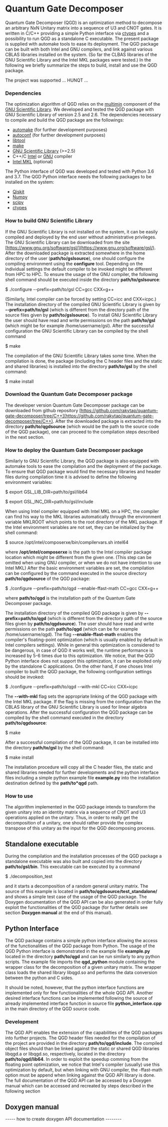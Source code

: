 # Quantum Gate Decomposer

Quantum Gate Decomposer (QGD) is an optimization method to decompose an arbitrary NxN Unitary matrix into a sequence of U3 and CNOT gates. 
It is written in C/C++ providing a simple Python interface via [ctypes](https://docs.python.org/3/library/ctypes.html) and a possibility to run QGD as a standalone C executable.
The present package is supplied with automake tools to ease its deployment.
The QGD package can be built with both Intel and GNU compilers, and link against various CBLAS libraries installed on the system.
(So far the CLBAS libraries of the GNU Scientific Library and the Intel MKL packages were tested.)
In the following we briefly summarize the steps to build, install and use the QGD package. 

The project was supported ... HUNQT ...

### Dependencies

The optimization algorithm of QGD relies on the [multimin](https://www.gnu.org/software/gsl/doc/html/multimin.html) component of the [GNU Scientific Library](https://www.gnu.org/software/gsl/doc/html/index.html). 
We developed and tested the QGD package with GNU Scientific Library of version 2.5 and 2.6.
The dependencies necessary to compile and build the QGD package are the followings:

* [automake](https://www.gnu.org/software/automake/) (for further development purposes)
* [autoconf](https://www.gnu.org/software/autoconf/) (for further development purposes)
* [libtool](https://www.gnu.org/software/libtool/)
* [make](https://www.gnu.org/software/make/)
* [GNU Scientific Library](https://www.gnu.org/software/gsl/doc/html/index.html) (>=2.5)
* C++/C [Intel](https://software.intel.com/content/www/us/en/develop/tools/compilers/c-compilers.html) or [GNU](https://gcc.gnu.org/) compiler
* [Intel MKL](https://software.intel.com/content/www/us/en/develop/tools/math-kernel-library.html) (optional)

The Python interface of QGD was developed and tested with Python 3.6 and 3.7.
The QGD Python interface needs the following packages to be installed on the system:

* [Qiskit](https://qiskit.org/documentation/install.html)
* [Numpy](https://numpy.org/install/)
* [scipy](https://www.scipy.org/install.html)
* [ctypes](https://docs.python.org/3/library/ctypes.html)



### How to build GNU Scientific Library

If the GNU Scientific Library is not installed on the system, it can be easily compiled and deployed by the end user without administrative privileges.
The GNU Scientific Library can be downloaded from the site [https://www.gnu.org/software/gsl/](https://www.gnu.org/software/gsl/).
After the downloaded package is extracted somewhere in the home directory of the user (**path/to/gslsource**), one should configure the compiling environment using the **configure** tool.
Depending on the individual settings the default compiler to be invoked might be different from HPC to HPC. 
To ensure the usage of the GNU compiler, the following shell command should be executed inside the directory **path/to/gslsource**:

$ ./configure --prefix=path/to/gsl CC=gcc CXX=g++

(Similarly, Intel compiler can be forced by setting CC=icc and CXX=icpc.)
The installation directory of the compiled GNU Scientific Library is given by **--prefix=path/to/gsl** (which is different from the directory path of 
the source files given by **path/to/gslsource**).
To install GNU Scientific Library the user should have read and write permissions on the path **path/to/gsl** (which might be for example /home/username/gsl).
After the successful configuration the GNU Scientific Library can be compiled by the shell command

$ make

The compilation of the GNU Scientific Library takes some time. When the compilation is done, the package (including the C header files and the static and shared libraries) is installed into the directory **path/to/gsl** by the shell command:

$ make install

### Download the Quantum Gate Decomposer package

The developer version Quantum Gate Decomposer package can be downloaded from github repository [https://github.com/rakytap/quantum-gate-decomposer/tree/C++](https://github.com/rakytap/quantum-gate-decomposer/tree/C++).
After the downloaded package is extracted into the directory **path/to/qgdsource** (which would be the path to the source code of the QGD package), one can proceed to the compilation steps described in the next section.

### How to deploy the Quantum Gate Decomposer package

Similarly to GNU Scientific Library, the QGD package is also equipped with automake tools to ease the compilation and the deployment of the package.
To ensure that QGD package would find the necessary libraries and header files during compilation time it is advised to define the following environment variables:

$ export GSL_LIB_DIR=path/to/gsl/lib64

$ export GSL_INC_DIR=path/to/gsl/include

When using Intel compiler equipped with Intel MKL on a HPC, the compiler can find his way to the MKL libraries automatically through the environment variable MKLROOT which points to the root directory of the MKL package. 
If the Intel environment variables are not set, they can be initialized by the shell command:

$ source /opt/intel/composerxe/bin/compilervars.sh intel64

where **/opt/intel/composerxe** is the path to the Intel compiler package location which might be different from the given one.
(This step can be omitted when using GNU compiler, or when we do not have intention to use Intel MKL)
After the basic environment variables are set, the compilation can be configured by the command executed in the source directory **path/to/qgdsource** of the QGD package:

$ ./configure --prefix=path/to/qgd --enable-ffast-math CC=gcc CXX=g++

where **path/to/qgd** is the installation path of the Quantum Gate Decomposer package.

The installation directory of the compiled QGD package is given by **--prefix=path/to/qgd** (which is different from the directory path of the source files given by **path/to/qgdsource**).
The user should have read and write permissions on the path **path/to/qgd** (which can be for example /home/username/qgd).
The flag **--enable-ffast-math** enables the compiler's floating-point optimization (which is usually enabled by default in Intel compilers settings). 
While in general this optimization is considered to be dangerous, in case of QGD it works well, the runtime performance is increased by 5-6 times due to this optimization.
We notice, that the QGD Python interface does not support this optimization, it can be exploited only by the standalone C applications.
On the other hand, if one choses Intel compiler to built the QGD package, the following configuration settings should be invoked:

$ ./configure --prefix=path/to/qgd --with-mkl CC=icc CXX=icpc

The **--with-mkl** flag sets the appropriate linking of the QGD package with the Intel MKL package.
If the flag is missing from the configuration than the CBLAS library of the GNU Scientific Library is used for linear algebra operations.
After the successful configuration the QGD package can be compiled by the shell command executed in the directory **path/to/qgdsource**:

$ make

After a successful compilation of the QGD package, it can be installed into the directory **path/to/gsl** by the shell command:

$ make install

The installation procedure will copy all the C header files, the static and shared libraries needed for further developments and the python interface files including a simple python example file **example.py** into the installation destination defined by the **path/to*qgd** path.


### How to use

The algorithm implemented in the QGD package intends to transform the given unitary into an identity matrix via a sequence of CNOT and U3 operations applied on the unitary. 
Thus, in order to really get the decomposition of a unitary, one should rather provide the complex transpose of this unitary as the input for the QGD decomposing process.

## Standalone executable

During the compilation and the installation processes of the QGD package a standalone executable was also built and copied into the directory **path/to/gsl/bin**. 
This executable can be executed by a command

$ ./decomposition_test

and it starts a decomposition of a random general unitary matrix. 
The source of this example is located in **path/to/qgdsource/test_standalone/** and shows a simple test case of the usage of the QGD package. 
The Doxygen documentation of the QGD API can be also generated in order fully exploit the functionalities of the QGD package (for further details see section **Doxygen manual** at the end of this manual).

## Python Interface

The QGD package contains a simple python interface allowing the access of the functionalities of the QGD package from Python. 
The usage of the QGD Python interface is demonstrated in the example file **example.py** located in the directory **path/to/qgd** and can be run similarly to any python scripts.
The example file imports the **qgd_python** module containing the wrapper class for the decomposition of a given unitary matrix.
The wrapper class loads the shared library libqgd.so and performs the data conversion between the python and C sides.

It should be noted, however, that the python interface functions are implemented only for few functionalities of the whole QGD API. 
Another desired interface functions can be implemented following the source of already implemented interface function in source file **python_interface.cpp** in the main directory of the QGD source code.


### Development

The QGD API enables the extension of the capabilities of the QGD packages into further projects. 
The QGD header files needed for the compilation of the project are provided in the directory **path/to/qgd/include**. 
The compiled object files should than be linked against the static or shared QGD libraries libqgd.a or libqgd.so, respectively,
located in the directory **path/to/qgd/lib64**.
In order to exploit the speedup comming from the floating point optimization, we notice that Intel's compiler (usually) use this optimization by default,
but when linking with GNU compiler, the -ffast-math option must be append when linking against the QGD API library is done.
The full documentation of the QGD API can be accessed by a Doxygen manual which can be accessed and recreated by steps described in the following section

## Doxygen manual

----- how to create doxygen API documentation --------
